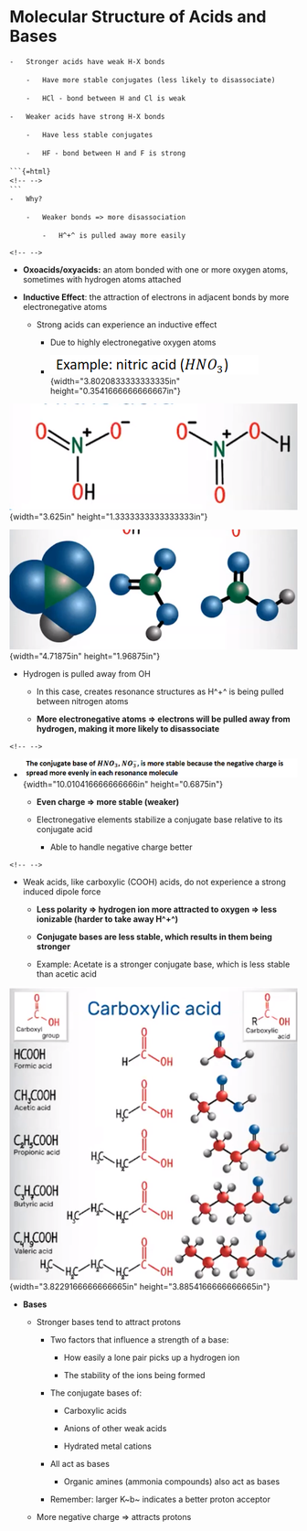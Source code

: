 # Molecular Structure of Acids and Bases

    -   Stronger acids have weak H-X bonds

        -   Have more stable conjugates (less likely to disassociate)

        -   HCl - bond between H and Cl is weak

    -   Weaker acids have strong H-X bonds

        -   Have less stable conjugates

        -   HF - bond between H and F is strong

    ```{=html}
    <!-- -->
    ```
    -   Why?

        -   Weaker bonds => more disassociation

            -   H^+^ is pulled away more easily

```{=html}
<!-- -->
```
-   **Oxoacids/oxyacids:** an atom bonded with one or more oxygen atoms, sometimes with hydrogen atoms attached
-   **Inductive Effect**: the attraction of electrons in adjacent bonds by more electronegative atoms

    -   Strong acids can experience an inductive effect

        -   Due to highly electronegative oxygen atoms

        -   ![](../media/Unit-8-Molecular-Structure-of-Acids-and-Bases-image1.png){width="3.8020833333333335in" height="0.3541666666666667in"}

![0- 0- ](../media/Unit-8-Molecular-Structure-of-Acids-and-Bases-image2.png){width="3.625in" height="1.3333333333333333in"}



![](../media/Unit-8-Molecular-Structure-of-Acids-and-Bases-image3.png){width="4.71875in" height="1.96875in"}
-   Hydrogen is pulled away from OH

    -   In this case, creates resonance structures as H^+^ is being pulled between nitrogen atoms

    -   **More electronegative atoms => electrons will be pulled away from hydrogen, making it more likely to disassociate**

```{=html}
<!-- -->
```
-   ![](../media/Unit-8-Molecular-Structure-of-Acids-and-Bases-image4.png){width="10.010416666666666in" height="0.6875in"}

    -   **Even charge => more stable (weaker)**

    -   Electronegative elements stabilize a conjugate base relative to its conjugate acid

        -   Able to handle negative charge better

```{=html}
<!-- -->
```
-   Weak acids, like carboxylic (COOH) acids, do not experience a strong induced dipole force

    -   **Less polarity => hydrogen ion more attracted to oxygen => less ionizable (harder to take away H^+^)**

    -   **Conjugate bases are less stable, which results in them being stronger**

    -   Example: Acetate is a stronger conjugate base, which is less stable than acetic acid

![](../media/Unit-8-Molecular-Structure-of-Acids-and-Bases-image5.png){width="3.8229166666666665in" height="3.8854166666666665in"}
-   **Bases**

    -   Stronger bases tend to attract protons

        -   Two factors that influence a strength of a base:

            -   How easily a lone pair picks up a hydrogen ion

            -   The stability of the ions being formed

        -   The conjugate bases of:

            -   Carboxylic acids

            -   Anions of other weak acids

            -   Hydrated metal cations

        -   All act as bases

            -   Organic amines (ammonia compounds) also act as bases

        -   Remember: larger K~b~ indicates a better proton acceptor

    -   More negative charge => attracts protons







